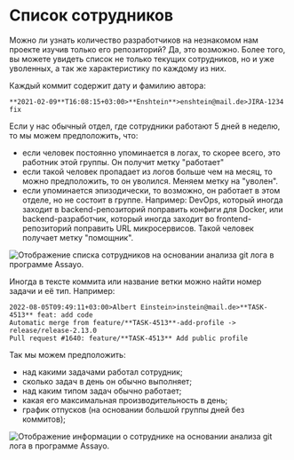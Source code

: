 [short]:# "Автоматический отчёт на основании git log"
[long]:# "Количество человек, которое работало над проектом можно узнать из git log. Assayo автоматически соберет все аккаунты разработчиков и распишет аналитику по каждому."
[tags]:# "git, bitbucket, gitlab, log, stat, statistic, гит, лог, статистика, анализ, сотрудники, список, программисты, состав, команда" 
[recommendations]:# "team_money, recommendations"

# Список сотрудников

Можно ли узнать количество разработчиков на незнакомом нам проекте изучив только его репозиторий? Да, это возможно. Более того, вы можете увидеть список не только текущих сотрудников, но и уже уволенных, а так же характеристику по каждому из них.

Каждый коммит содержит дату и фамилию автора:
```
**2021-02-09**T16:08:15+03:00>**Enshtein**>enshtein@mail.de>JIRA-1234 fix
```

Если у нас обычный отдел, где сотрудники работают 5 дней в неделю, то мы можем предположить, что:
- если человек постоянно упоминается в логах, то скорее всего, это работник этой группы. Он получит метку "работает"
- если такой человек пропадает из логов больше чем на месяц, то можно предположить, то он уволился. Меняем метку на "уволен".
- если упоминается эпизодически, то возможно, он работает в этом отделе, но не состоит в группе. Например: DevOps, который иногда заходит в backend-репозиторий поправить конфиги для Docker, или backend-разработчик, который иногда заходит во frontend-репозиторий поправить URL микросервисов. Такой человек получает метку "помощник".

<img src="../../../assets/images/assayo/team_employee.png" title="Отображение списка сотрудников на основании анализа git лога в программе Assayo." />

Иногда в тексте коммита или название ветки можно найти номер задачи и её тип. Например:

```
2022-08-05T09:49:11+03:00>Albert Einstein>instein@mail.de>**TASK-4513** feat: add code
Automatic merge from feature/**TASK-4513**-add-profile -> release/release-2.13.0
Pull request #1640: feature/**TASK-4513** Add public profile
```

Так мы можем предположить:
- над какими задачами работал сотрудник;
- сколько задач в день он обычно выполняет;
- над каким типом задач обычно работает;
- какая его максимальная производительность в день;
- график отпусков (на основании большой группы дней без коммитов);

<img src="../../../assets/images/assayo/team_employee-2.png" title="Отображение информации о сотруднике на основании анализа git лога в программе Assayo." />
